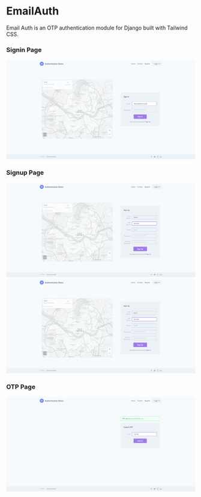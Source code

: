 # EmailAuth

Email Auth is an OTP authentication module for Django built with Tailwind CSS.


### Signin Page 
![Signin Page](https://github.com/aritra1999/EmailAuth/blob/master/demo/login.png)

### Signup Page 
![Signup Page](https://github.com/aritra1999/EmailAuth/blob/master/demo/reg.png)
![Signup Page](https://github.com/aritra1999/EmailAuth/blob/master/demo/reg.png)

### OTP Page 
![OTP Page](https://github.com/aritra1999/EmailAuth/blob/master/demo/otp.png)
